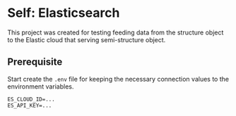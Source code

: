 # Self: Elasticsearch

This project was created for testing feeding data from the structure object to
the Elastic cloud that serving semi-structure object.

## Prerequisite

Start create the `.env` file for keeping the necessary connection values to the
environment variables.

```text
ES_CLOUD_ID=...
ES_API_KEY=...
```
